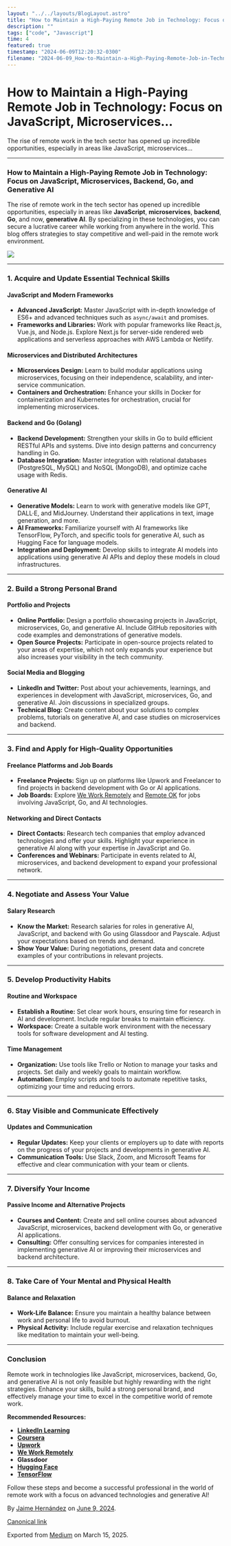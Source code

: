 ```yaml
---
layout: "../../layouts/BlogLayout.astro"
title: "How to Maintain a High-Paying Remote Job in Technology: Focus on JavaScript, Microservices"
description: ""
tags: ["code", "Javascript"]
time: 4
featured: true
timestamp: "2024-06-09T12:20:32-0300"
filename: "2024-06-09_How-to-Maintain-a-High-Paying-Remote-Job-in-Technology--Focus-on-JavaScript--Microservices--aec24df28a9e"
---
```


How to Maintain a High-Paying Remote Job in Technology: Focus on JavaScript, Microservices…
===========================================================================================

The rise of remote work in the tech sector has opened up incredible opportunities, especially in areas like JavaScript, microservices…

* * *

### How to Maintain a High-Paying Remote Job in Technology: Focus on JavaScript, Microservices, Backend, Go, and Generative AI

The rise of remote work in the tech sector has opened up incredible opportunities, especially in areas like **JavaScript**, **microservices**, **backend**, **Go**, and now, **generative AI**. By specializing in these technologies, you can secure a lucrative career while working from anywhere in the world. This blog offers strategies to stay competitive and well-paid in the remote work environment.

![](https://cdn-images-1.medium.com/max/800/0*r1QcqVn3p26SykFt.jpg)

* * *

### 1\. Acquire and Update Essential Technical Skills

#### JavaScript and Modern Frameworks

*   **Advanced JavaScript:** Master JavaScript with in-depth knowledge of ES6+ and advanced techniques such as `async/await` and promises.
*   **Frameworks and Libraries:** Work with popular frameworks like React.js, Vue.js, and Node.js. Explore Next.js for server-side rendered web applications and serverless approaches with AWS Lambda or Netlify.

#### Microservices and Distributed Architectures

*   **Microservices Design:** Learn to build modular applications using microservices, focusing on their independence, scalability, and inter-service communication.
*   **Containers and Orchestration:** Enhance your skills in Docker for containerization and Kubernetes for orchestration, crucial for implementing microservices.

#### Backend and Go (Golang)

*   **Backend Development:** Strengthen your skills in Go to build efficient RESTful APIs and systems. Dive into design patterns and concurrency handling in Go.
*   **Database Integration:** Master integration with relational databases (PostgreSQL, MySQL) and NoSQL (MongoDB), and optimize cache usage with Redis.

#### Generative AI

*   **Generative Models:** Learn to work with generative models like GPT, DALL·E, and MidJourney. Understand their applications in text, image generation, and more.
*   **AI Frameworks:** Familiarize yourself with AI frameworks like TensorFlow, PyTorch, and specific tools for generative AI, such as Hugging Face for language models.
*   **Integration and Deployment:** Develop skills to integrate AI models into applications using generative AI APIs and deploy these models in cloud infrastructures.

* * *

### 2\. Build a Strong Personal Brand

#### Portfolio and Projects

*   **Online Portfolio:** Design a portfolio showcasing projects in JavaScript, microservices, Go, and generative AI. Include GitHub repositories with code examples and demonstrations of generative models.
*   **Open Source Projects:** Participate in open-source projects related to your areas of expertise, which not only expands your experience but also increases your visibility in the tech community.

#### Social Media and Blogging

*   **LinkedIn and Twitter:** Post about your achievements, learnings, and experiences in development with JavaScript, microservices, Go, and generative AI. Join discussions in specialized groups.
*   **Technical Blog:** Create content about your solutions to complex problems, tutorials on generative AI, and case studies on microservices and backend.

* * *

### 3\. Find and Apply for High-Quality Opportunities

#### Freelance Platforms and Job Boards

*   **Freelance Projects:** Sign up on platforms like Upwork and Freelancer to find projects in backend development with Go or AI applications.
*   **Job Boards:** Explore [We Work Remotely](https://weworkremotely.com/) and [Remote OK](https://remoteok.com/) for jobs involving JavaScript, Go, and AI technologies.

#### Networking and Direct Contacts

*   **Direct Contacts:** Research tech companies that employ advanced technologies and offer your skills. Highlight your experience in generative AI along with your expertise in JavaScript and Go.
*   **Conferences and Webinars:** Participate in events related to AI, microservices, and backend development to expand your professional network.

* * *

### 4\. Negotiate and Assess Your Value

#### Salary Research

*   **Know the Market:** Research salaries for roles in generative AI, JavaScript, and backend with Go using Glassdoor and Payscale. Adjust your expectations based on trends and demand.
*   **Show Your Value:** During negotiations, present data and concrete examples of your contributions in relevant projects.

* * *

### 5\. Develop Productivity Habits

#### Routine and Workspace

*   **Establish a Routine:** Set clear work hours, ensuring time for research in AI and development. Include regular breaks to maintain efficiency.
*   **Workspace:** Create a suitable work environment with the necessary tools for software development and AI testing.

#### Time Management

*   **Organization:** Use tools like Trello or Notion to manage your tasks and projects. Set daily and weekly goals to maintain workflow.
*   **Automation:** Employ scripts and tools to automate repetitive tasks, optimizing your time and reducing errors.

* * *

### 6\. Stay Visible and Communicate Effectively

#### Updates and Communication

*   **Regular Updates:** Keep your clients or employers up to date with reports on the progress of your projects and developments in generative AI.
*   **Communication Tools:** Use Slack, Zoom, and Microsoft Teams for effective and clear communication with your team or clients.

* * *

### 7\. Diversify Your Income

#### Passive Income and Alternative Projects

*   **Courses and Content:** Create and sell online courses about advanced JavaScript, microservices, backend development with Go, or generative AI applications.
*   **Consulting:** Offer consulting services for companies interested in implementing generative AI or improving their microservices and backend architecture.

* * *

### 8\. Take Care of Your Mental and Physical Health

#### Balance and Relaxation

*   **Work-Life Balance:** Ensure you maintain a healthy balance between work and personal life to avoid burnout.
*   **Physical Activity:** Include regular exercise and relaxation techniques like meditation to maintain your well-being.

* * *

### Conclusion

Remote work in technologies like JavaScript, microservices, backend, Go, and generative AI is not only feasible but highly rewarding with the right strategies. Enhance your skills, build a strong personal brand, and effectively manage your time to excel in the competitive world of remote work.

**Recommended Resources:**

*   [**LinkedIn Learning**](https://www.linkedin.com/learning/)
*   [**Coursera**](https://www.coursera.org/)
*   [**Upwork**](https://www.upwork.com/)
*   [**We Work Remotely**](https://weworkremotely.com/)
*   **Glassdoor**
*   [**Hugging Face**](https://huggingface.co/)
*   [**TensorFlow**](https://www.tensorflow.org/)

Follow these steps and become a successful professional in the world of remote work with a focus on advanced technologies and generative AI!

By [Jaime Hernández](https://medium.com/@devjaime) on [June 9, 2024](https://medium.com/p/aec24df28a9e).

[Canonical link](https://medium.com/@devjaime/c%C3%B3mo-mantenerse-trabajando-remotamente-con-un-buen-sueldo-en-tecnolog%C3%ADa-enfoque-en-javascript-aec24df28a9e)

Exported from [Medium](https://medium.com) on March 15, 2025.